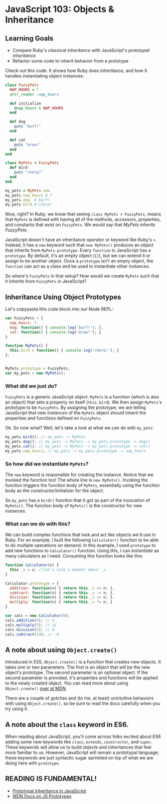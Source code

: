 # JavaScript 103: Objects & Inheritance
## Learning Goals
- Compare Ruby's _classical inheritance_ with JavaScript's _prototypal inheritance_
- Refactor some code to inherit behavior from a prototype

Check out this code. It shows how Ruby does inheritance, and how it handles instantiating object instances:

```ruby
class FuzzyPets
  NAP_HOURS = 7
  attr_reader :nap_hours

  def initialize
    @nap_hours = NAP_HOURS
  end

  def dog
    puts "borf!"
  end

  def cat
    puts "mrow!"
  end
end

class MyPets < FuzzyPets
  def bird
    puts "cherp!"
  end
end

my_pets = MyPets.new
my_pets.nap_hours # 7
my_pets.dog  # borf!
my_pets.bird # cherp!
```

Nice, right? In Ruby, we know that seeing `class MyPets < FuzzyPets`, means that `MyPets` is defined with having all of the methods, accessors, properties, and constants that exist on `FuzzyPets`. We would say that _MyPets inherits FuzzyPets_.

JavaScript doesn't have an inheritance operator or keyword like Ruby's `<`. Instead, it has a `new` keyword such that `new MyPets()` produces an object that inherits from `MyPets.prototype`. Every `function` in JavaScript has a `prototype`. By default, it's an empty object (`{}`), but we can extend it or assign to be another object. Once a `prototype` isn't an empty object, the `function` can act as a _class_ and be used to instantiate other instances.

So where's `FuzzyPets` in that setup? How would we create `MyPets` such that it inherits from `FuzzyPets` in JavaScript?

## Inheritance Using Object Prototypes
Let's copypasta this code block into our Node REPL:

```javascript
var FuzzyPets = {
  nap_hours: 7,
  dog: function() { console.log('borf!'); },
  cat: function() { console.log('mrow!'); }
}

function MyPets() {
  this.bird = function() { console.log('cherp!'); }
};


MyPets.prototype = FuzzyPets;
var my_pets = new MyPets();
```

### What did we just do?
`FuzzyPets` is a generic JavaScript object. `MyPets` is a function (which is also an object) that sets a property on itself (`this.bird`). We then assign `MyPets`'s prototype to be `FuzzyPets`. By assigning the prototype, we are telling JavaScript that new _instances_ of the `MyPets` object should inherit the properties and functions defined on `FuzzyPets`.

Ok. So now what? Well, let's take a look at what we can do with `my_pets`:

```javascript
my_pets.bird(); // my_pets -> MyPets
my_pets.dog(); // my_pets -> MyPets -> my_pets.prototype -> dog()
my_pets.cat(); // my_pets -> MyPets -> my_pets.prototype -> cat()
my_pets.nap_hours; // my_pets -> my_pets.prototype -> nap_hours
```

### So how did we instantiate `MyPets`?
The `new` keyword is responsible for creating the instance. Notice that we invoked the function too! The whole line is `new MyPets()`. Invoking the function triggers the function body of `MyPets`, essentially using the function body as the constructor/initializer for the object.

So `my_pets` has a `bird()` function that it got as part of the invocation of `MyPets()`. The function body of `MyPets()` is the constructor for new instances.

### What can we do with this?
We can build complex functions that look and act like objects we'd use in Ruby. For an example, I built the following `Calculator()` function to be able to do multiple operations on demand. In this example, I used `prototype` to add new functions to `Calculator()` function. Using this, I can _instantiate_ as many calculators as I need. Consuming this function looks like this:

```javascript
function Calculator(x) {
  this._x = x; //let's talk a moment about _x
}

Calculator.prototype = {
  addition: function(n) { return this._x += n; },
  subtract: function(n) { return this._x -= n; },
  division: function(n) { return this._x /= n; },
  multiply: function(n) { return this._x *= n; }
}

var calc = new Calculator(0);
calc.addition(4); // 4
calc.multiply(3); // 12
calc.division(2); // 6
calc.subtract(14); // -8
```

## A note about using `Object.create()`
Introduced in ES5, `Object.create()` is a function that creates new objects. It takes one or two parameters. The first is an object that will be the new object's prototype. The second parameter is an optional object. If the second parameter is provided, it's properties and functions will be applied to the newly created object. You can read more about using `Object.create()` [over at MDN](https://developer.mozilla.org/en-US/docs/Web/JavaScript/Reference/Global_Objects/Object/create).

There are a couple of gotchas and (to me, at least) unintuitive behaviors with using `Object.create()`, so be sure to read the docs carefully when you try using it.

## A note about the `class` keyword in ES6.
When reading about JavaScript, you'll come across folks excited about ES6 adding some new keywords like `class`, `extends`, `constructor`, and `super`. These keywords will allow us to build objects and inheritances that feel more familiar to us. However, JavaScript will remain a prototypal language; these keywords are just syntactic sugar sprinkled on top of what we are doing here with `prototype`.

## READING IS FUNDAMENTAL!
- [Prototypal Inheritance in JavaScript](http://javascript.crockford.com/prototypal.html)
- [MDN Docs on JS Prototypes](https://developer.mozilla.org/en-US/docs/Web/JavaScript/Inheritance_and_the_prototype_chain)
